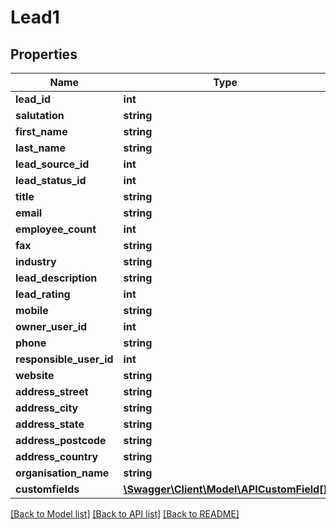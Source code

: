 # Lead1

## Properties
Name | Type | Description | Notes
------------ | ------------- | ------------- | -------------
**lead_id** | **int** |  | 
**salutation** | **string** |  | [optional] 
**first_name** | **string** |  | [optional] 
**last_name** | **string** |  | 
**lead_source_id** | **int** |  | 
**lead_status_id** | **int** |  | 
**title** | **string** |  | [optional] 
**email** | **string** |  | [optional] 
**employee_count** | **int** |  | [optional] 
**fax** | **string** |  | [optional] 
**industry** | **string** |  | [optional] 
**lead_description** | **string** |  | [optional] 
**lead_rating** | **int** |  | [optional] 
**mobile** | **string** |  | [optional] 
**owner_user_id** | **int** |  | [optional] 
**phone** | **string** |  | [optional] 
**responsible_user_id** | **int** |  | [optional] 
**website** | **string** |  | [optional] 
**address_street** | **string** |  | [optional] 
**address_city** | **string** |  | [optional] 
**address_state** | **string** |  | [optional] 
**address_postcode** | **string** |  | [optional] 
**address_country** | **string** |  | [optional] 
**organisation_name** | **string** |  | [optional] 
**customfields** | [**\Swagger\Client\Model\APICustomField[]**](APICustomField.md) |  | [optional] 

[[Back to Model list]](../README.md#documentation-for-models) [[Back to API list]](../README.md#documentation-for-api-endpoints) [[Back to README]](../README.md)


